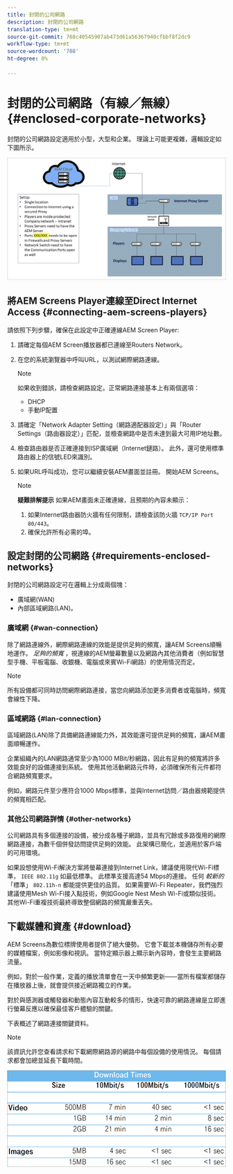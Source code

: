 ```yaml
---
title: 封閉的公司網路
description: 封閉的公司網路
translation-type: tm+mt
source-git-commit: 768c40545907ab473d61a56367940cfbbf8f2dc9
workflow-type: tm+mt
source-wordcount: '708'
ht-degree: 0%

---
```



# 封閉的公司網路（有線／無線） {#enclosed-corporate-networks}

封閉的公司網路設定適用於小型，大型和企業。 理論上可能更複雜，邏輯設定如下圖所示。

![](/help/using/assets/enclosed-network-1.png)


## 將AEM Screens Player連線至Direct Internet Access {#connecting-aem-screens-players}

請依照下列步驟，確保在此設定中正確連線AEM Screen Player:

1. 請確定每個AEM Screen播放器都已連線至Routers Network。
1. 在您的系統瀏覽器中呼叫URL，以測試網際網路連線。

   >[!NOTE]
   >如果收到錯誤，請檢查網路設定。正常網路連接基本上有兩個選項：
   >* DHCP
   >* 手動IP配置


1. 請確定「Network Adapter Setting（網路適配器設定）」與「Router Settings（路由器設定）」匹配，並檢查網路中是否未達到最大可用IP地址數。

1. 檢查路由器是否正確連接到ISP廣域網（Internet鏈路）。 此外，還可使用標準路由器上的信號LED來識別。
1. 如果URL呼叫成功，您可以繼續安裝AEM畫面並註冊。 開始AEM Screens。

   >[!NOTE]
   >**疑難排解提示**
   >如果AEM畫面未正確連線，且預期的內容未顯示：
   >
   >1. 如果Internet路由器防火牆有任何限制，請檢查該防火牆 `TCP/IP Port 80/443`。
   >1. 確保允許所有必需的埠。


## 設定封閉的公司網路 {#requirements-enclosed-networks}

封閉的公司網路設定可在邏輯上分成兩個塊：

* 廣域網(WAN)
* 內部區域網路(LAN)。

### 廣域網 {#wan-connection}

除了網路連線外，網際網路連線的效能是提供足夠的頻寬，讓AEM Screens順暢地運作。
*足夠的頻寬* ，視連線的AEM螢幕數量以及網路內其他消費者（例如智慧型手機、平板電腦、收銀機、電腦或來賓Wi-Fi網路）的使用情況而定。

>[!NOTE]
>所有設備都可同時訪問網際網路連接，當您向網路添加更多消費者或電腦時，頻寬會線性下降。

### 區域網路 {#lan-connection}

區域網路(LAN)除了具備網路連線能力外，其效能還可提供足夠的頻寬，讓AEM畫面順暢運作。

企業組織內的LAN網路通常至少為1000 MBit/秒網路，因此有足夠的頻寬將許多效能良好的設備連接到系統。 使用其他活動網路元件時，必須確保所有元件都符合網路頻寬要求。

例如，網路元件至少應符合1000 Mbps標準，並與Internet訪問／路由器規範提供的頻寬相匹配。

### 其他公司網路詳情 {#other-networks}

公司網路具有多個連接的設備，被分成各種子網路，並具有冗餘或多路復用的網際網路連接，為數千個併發訪問提供足夠的效能。
此架構已簡化，並適用於客戶端的可用環境。

如果設想使用Wi-Fi解決方案將螢幕連接到Internet Link，建議使用現代Wi-Fi標準， `IEEE 802.11g` 如最低標準。 此標準支援高達54 Mbps的連接。 任何 *較新的* 「標準」 `802.11h-n` 都能提供更佳的品質。 如果需要Wi-Fi Repeater，我們強烈建議使用Mesh Wi-Fi接入點技術，例如Google Nest Mesh Wi-Fi或類似技術。
其他Wi-Fi重複技術最終導致整個網路的頻寬嚴重丟失。

## 下載媒體和資產 {#download}

AEM Screens為數位標牌使用者提供了絕大優勢。 它會下載並本機儲存所有必要的媒體檔案，例如影像和視訊。 當特定顯示器上顯示新內容時，會發生主要網路流量。

例如，對於一般作業，定義的播放清單會在一天中頻繁更新——當所有檔案都儲存在播放器上後，就會提供接近網路獨立的作業。

對於與感測器或觸發器和動態內容互動較多的情形，快速可靠的網路連線是立即進行螢幕反應以確保最佳客戶體驗的關鍵。

下表概述了網路連接關鍵資料。

>[!NOTE]
>該資訊允許您查看請求和下載網際網路源的網路中每個設備的使用情況。 每個請求都會加總並延長下載時間。

![](/help/using/assets/enclosed-network-download.png)